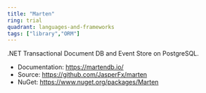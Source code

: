 ```yaml
---
title: "Marten"
ring: trial
quadrant: languages-and-frameworks
tags: ["library","ORM"]
--- 
```

.NET Transactional Document DB and Event Store on PostgreSQL.

- Documentation: https://martendb.io/
- Source: https://github.com/JasperFx/marten
- NuGet: https://www.nuget.org/packages/Marten
